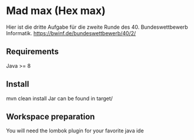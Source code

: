 # Mad max (Hex max)

Hier ist die dritte Aufgabe für die zweite Runde des 40. Bundeswettbewerb Informatik.
https://bwinf.de/bundeswettbewerb/40/2/

## Requirements
Java >= 8

## Install
mvn clean install
Jar can be found in target/

## Workspace preparation
You will need the lombok plugin for your favorite java ide